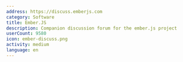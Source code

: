 ```yaml
---
address: https://discuss.emberjs.com
category: Software
title: Ember.JS
description: Companion discussion forum for the ember.js project
userCount: 9580
icon: ember-discuss.png
activity: medium
language: en
---
```

